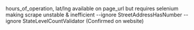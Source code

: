 hours_of_operation, lat/lng available on page_url but requires selenium making scrape unstable & inefficient
--ignore StreetAddressHasNumber --ignore StateLevelCountValidator (Confirmed on website)
